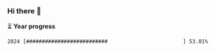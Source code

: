 ### Hi there :wave:

:hourglass_flowing_sand: **Year progress**

```txt
2024 [##########################                        ] 53.01%
```
